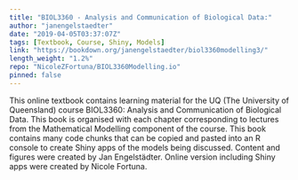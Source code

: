 ```yaml
---
title: "BIOL3360 - Analysis and Communication of Biological Data:"
author: "janengelstaedter"
date: "2019-04-05T03:37:07Z"
tags: [Textbook, Course, Shiny, Models]
link: "https://bookdown.org/janengelstaedter/biol3360modelling3/"
length_weight: "1.2%"
repo: "NicoleZFortuna/BIOL3360Modelling.io"
pinned: false
---
```


This online textbook contains learning material for the UQ (The University of Queensland) course BIOL3360: Analysis and Communication of Biological Data. This book is organised with each chapter corresponding to lectures from the Mathematical Modelling component of the course. This book contains many code chunks that can be copied and pasted into an R console to create Shiny apps of the models being discussed. Content and figures were created by Jan Engelstädter. Online version including Shiny apps were created by Nicole Fortuna.
